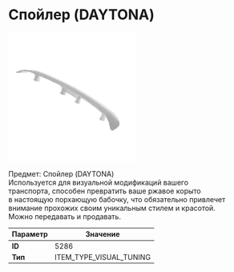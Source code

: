 # Спойлер (DAYTONA)

![Item Image](../img/5286.webp?raw=true)

Предмет: Спойлер (DAYTONA)<br>Используется для визуальной модификаций вашего<br>транспорта, способен превратить ваше ржавое корыто<br>в настоящую порхающую бабочку, что обязательно привлечет<br>внимание прохожих своим уникальным стилем и красотой.<br>Можно передавать и продавать.


| Параметр | Значение |
|----------|----------|
| **ID** | 5286 |
| **Тип** | ITEM_TYPE_VISUAL_TUNING |


